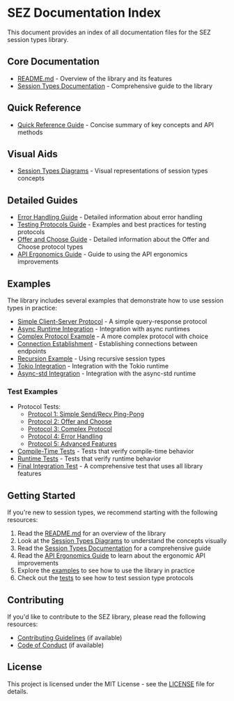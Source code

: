 # SEZ Documentation Index

This document provides an index of all documentation files for the SEZ session types library.

## Core Documentation

- [README.md](../README.md) - Overview of the library and its features
- [Session Types Documentation](session-types-documentation.md) - Comprehensive guide to the library

## Quick Reference

- [Quick Reference Guide](quick-reference.md) - Concise summary of key concepts and API methods

## Visual Aids

- [Session Types Diagrams](session-types-diagrams.md) - Visual representations of session types concepts

## Detailed Guides

- [Error Handling Guide](error-handling.md) - Detailed information about error handling
- [Testing Protocols Guide](testing-protocols.md) - Examples and best practices for testing protocols
- [Offer and Choose Guide](offer-choose.md) - Detailed information about the Offer and Choose protocol types
- [API Ergonomics Guide](api-ergonomics.md) - Guide to using the API ergonomics improvements

## Examples

The library includes several examples that demonstrate how to use session types in practice:

- [Simple Client-Server Protocol](../examples/simple.rs) - A simple query-response protocol
- [Async Runtime Integration](../examples/async.rs) - Integration with async runtimes
- [Complex Protocol Example](../examples/complex.rs) - A more complex protocol with choice
- [Connection Establishment](../examples/connect.rs) - Establishing connections between endpoints
- [Recursion Example](../examples/recursion.rs) - Using recursive session types
- [Tokio Integration](../examples/tokio_integration.rs) - Integration with the Tokio runtime
- [Async-std Integration](../examples/async_std_integration.rs) - Integration with the async-std runtime

### Test Examples

- Protocol Tests:
  - [Protocol 1: Simple Send/Recv Ping-Pong](../tests/integration/protocol_1.rs)
  - [Protocol 2: Offer and Choose](../tests/integration/protocol_2.rs)
  - [Protocol 3: Complex Protocol](../tests/integration/protocol_3.rs)
  - [Protocol 4: Error Handling](../tests/integration/protocol_4.rs)
  - [Protocol 5: Advanced Features](../tests/integration/protocol_5.rs)
- [Compile-Time Tests](../tests/compile_tests.rs) - Tests that verify compile-time behavior
- [Runtime Tests](../tests/runtime_tests.rs) - Tests that verify runtime behavior
- [Final Integration Test](../tests/final_integration_test.rs) - A comprehensive test that uses all library features

## Getting Started

If you're new to session types, we recommend starting with the following resources:

1. Read the [README.md](../README.md) for an overview of the library
2. Look at the [Session Types Diagrams](session-types-diagrams.md) to understand the concepts visually
3. Read the [Session Types Documentation](session-types-documentation.md) for a comprehensive guide
4. Read the [API Ergonomics Guide](api-ergonomics.md) to learn about the ergonomic API improvements
5. Explore the [examples](../examples/) to see how to use the library in practice
6. Check out the [tests](../tests/) to see how to test session type protocols

## Contributing

If you'd like to contribute to the SEZ library, please read the following resources:

- [Contributing Guidelines](../CONTRIBUTING.md) (if available)
- [Code of Conduct](../CODE_OF_CONDUCT.md) (if available)

## License

This project is licensed under the MIT License - see the [LICENSE](../LICENSE) file for details.